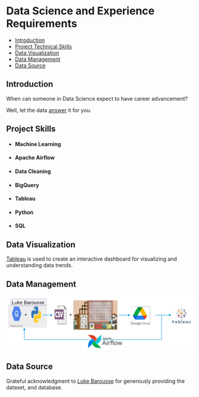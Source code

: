 # Data Science and Experience Requirements

- [Introduction](#introduction)
- [Project Technical Skills](#utilized-skills)
- [Data Visualization](#vizualization)  
- [Data Management](#management)  
- [Data Source](#source)

## Introduction <a name="introduction"></a>

When can someone in Data Science expect to have career advancement? 

Well, let the data [answer](https://public.tableau.com/app/profile/hamid.nouri/viz/ExperienceLevelinJobMarket/Dashboard2) it for you.

## Project Skills <a name="utilized-skills"></a>
- #### Machine Learning
- #### Apache Airflow
- #### Data Cleaning
- #### BigQuery
- #### Tableau
- #### Python
- #### SQL

## Data Visualization <a name="vizualization"></a>  

[Tableau](https://public.tableau.com/app/profile/hamid.nouri/viz/ExperienceLevelinJobMarket/Dashboard2) is used to create an interactive dashboard for visualizing and understanding data trends.

## Data Management <a name="management"></a>

<img src="airflow.png" alt="Airflow">

## Data Source <a name="source"></a>  
Grateful acknowledgment to [Luke Barousse](https://www.youtube.com/c/lukebarousse) for generously providing the dataset, and database.

